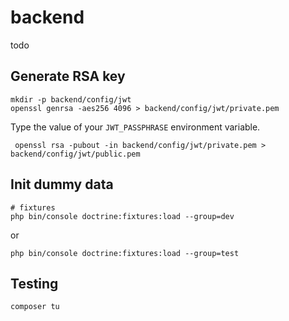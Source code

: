 # backend

todo

## Generate RSA key

```
mkdir -p backend/config/jwt
openssl genrsa -aes256 4096 > backend/config/jwt/private.pem
```
Type the value of your `JWT_PASSPHRASE` environment variable.
```
 openssl rsa -pubout -in backend/config/jwt/private.pem > backend/config/jwt/public.pem
```

## Init dummy data

```
# fixtures 
php bin/console doctrine:fixtures:load --group=dev
```
or
```
php bin/console doctrine:fixtures:load --group=test
```

## Testing

```
composer tu
```

